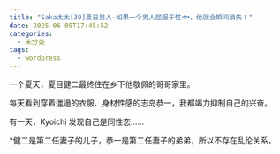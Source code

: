 ```yaml
---
title: "Saka太太[30]夏日男人-如果一个男人屈服于性🐟，他就会瞬间消失！"
date: 2025-06-05T17:45:52
categories:
  - 未分类
tags:
  - wordpress
---
```








一个夏天，夏目健二最终住在乡下他敬佩的哥哥家里。



每天看到穿着邋遢的衣服、身材性感的志岛恭一，我都竭力抑制自己的兴奋。



有一天，Kyoichi 发现自己是同性恋……



*健二是第二任妻子的儿子，恭一是第二任妻子的弟弟，所以不存在乱伦关系。


